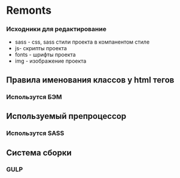 # Remonts
### Исходники для редактирование
- sass - css, sass стили проекта в компанентом стиле 
- js- скрипты проекта
- fonts - шрифты проекта
- img - изображение проекта


## Правила именования классов у html тегов
###    Использутся БЭМ

## Используемый препроцессор
###    Использутся SASS

## Cистема сборки
### GULP
